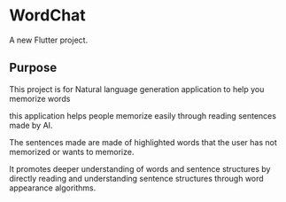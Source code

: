 # WordChat

A new Flutter project.

## Purpose

This project is for Natural language generation application to help you memorize words

this application helps people memorize easily through reading sentences made by AI.


The sentences made are made of highlighted words that the user has not memorized or wants to memorize.


It promotes deeper understanding of words and sentence structures by directly reading and understanding sentence structures through word appearance algorithms.
<imag src = images/>